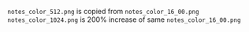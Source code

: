 `notes_color_512.png` is copied from `notes_color_16_00.png`
`notes_color_1024.png` is 200% increase of same  `notes_color_16_00.png`

